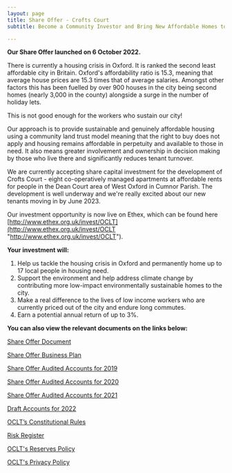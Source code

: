 ```yaml
---
layout: page
title: Share Offer - Crofts Court
subtitle: Become a Community Investor and Bring New Affordable Homes to Oxford!

---
```

**Our Share Offer launched on 6 October 2022.**

There is currently a housing crisis in Oxford. It is ranked the second least affordable city in Britain. Oxford's affordability ratio is 15.3, meaning that average house prices are 15.3 times that of average salaries. Amongst other factors this has been fuelled by over 900 houses in the city being second homes (nearly 3,000 in the county) alongside a surge in the number of holiday lets.

This is not good enough for the workers who sustain our city!

Our approach is to provide sustainable and genuinely affordable housing using a community land trust model meaning that the right to buy does not apply and housing remains affordable in perpetuity and available to those in need. It also means greater involvement and ownership in decision making by those who live there and significantly reduces tenant turnover.

We are currently accepting share capital investment for the development of Crofts Court - eight co-operatively managed apartments at affordable rents for people in the Dean Court area of West Oxford in Cumnor Parish. The development is well underway and we're really excited about our new tenants moving in by June 2023.

Our investment opportunity is now live on Ethex, which can be found here [http://www.ethex.org.uk/invest/OCLT](http://www.ethex.org.uk/invest/OCLT "http://www.ethex.org.uk/invest/OCLT").

**Your investment will:**

1. Help us tackle the housing crisis in Oxford and permanently home up to 17 local people in housing need.
2. Support the environment and help address climate change by contributing more low-impact environmentally sustainable homes to the city.
3. Make a real difference to the lives of low income workers who are currently priced out of the city and endure long commutes.
4. Earn a potential annual return of up to 3%.

**You can also view the relevant documents on the links below:**

[Share Offer Document](https://drive.google.com/file/d/14siM7SLb4ZL0ee51eZi2I6f_1N8MR6N3/view?usp=sharing)

[Share Offer Business Plan](https://drive.google.com/file/d/1bwEhCXWfcRP2lMVEj1KB1dLhvXdc-df1/view?usp=sharing)

[Share Offer Audited Accounts for 2019](https://drive.google.com/file/d/1DtUs2Rtob4AkzdN4O7jK1deDuiJ4UOaX/view?usp=sharing)

[Share Offer Audited Accounts for 2020](https://drive.google.com/file/d/1oMCv1H2Wn_rmC70wHfLUu0JNdzdDp9be/view?usp=sharing)

[Share Offer Audited Accounts for 2021](https://drive.google.com/file/d/1S2QY_z2K6UPCvEeUZr00Vgc9hc0psQDc/view?usp=sharing)

[Draft Accounts for 2022](https://drive.google.com/file/d/1EdF-UruGUKACm7wXds8jSMAqm64-B5fO/view?usp=sharing)

[OCLT’s Constitutional Rules](https://drive.google.com/file/d/1czp7zfSz13FuVLKFIbXhuA9uOI4ND4mX/view?usp=sharing)

[Risk Register](https://drive.google.com/file/d/18oiIH8r9P077-IJLRvSJnAxRzA3qa5aG/view?usp=sharing)

[OCLT's Reserves Policy](https://drive.google.com/file/d/1F6E8rwp2HhPiOLAJ24SB5PKHSkvvSw_i/view?usp=sharing)

[OCLT's Privacy Policy](https://docs.google.com/document/d/1SF7MvIpI2XiUhj8LI6G0qHwOlkjEoKfP/edit?usp=sharing&ouid=100976263688228205056&rtpof=true&sd=true)